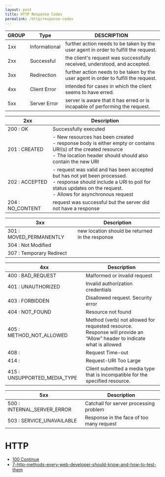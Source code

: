```yaml
---
layout: post
title: HTTP Response Codes
permalink: /http/response-codes
---
```



|GROUP|Type|DESCRIPTION|
|---|---|---|
|1xx|Informational|further action needs to be taken by the user agent in order to fulfill the request.|
|2xx|Successful   |the client's request was successfully received, understood, and accepted.|
|3xx|Redirection  |further action needs to be taken by the user agent in order to fulfill the request.|
|4xx|Client Error |intended for cases in which the client seems to have erred.|
|5xx|Server Error |server is aware that it has erred or is incapable of performing the request.|

|2xx|Description|
|---|---|
|200 : OK         |Successfully executed
|201 : CREATED    |- New resources has been created<br>- response body is either empty or contains URI(s) of the created resource<br>- The location header should should also contain the new URI|
|202 : ACCEPTED   |- request was valid and has been accepted but has not yet been processed.<br>- response should include a URI to poll for status updates on the request.<br>- Allows for asynchronous request|
|204 : NO_CONTENT |request was successful but the server did not have a response|

|3xx|Description|
|---|---|
|301 : MOVED_PERMANENTLY      |new location should be returned in the response|
|304 : Not Modified           |
|307 : Temporary Redirect     |

|4xx|Description|
|---|---|
|400 : BAD_REQUEST            |Malformed or invalid request|
|401 : UNAUTHORIZED           |Invalid authorization credentials|
|403 : FORBIDDEN              |Disallowed request. Security error|
|404 : NOT_FOUND              |Resource not found|
|405 : METHOD_NOT_ALLOWED     |Method (verb) not allowed for requested resource.<br>Response will provide an “Allow” header to indicate what is allowed|
|408 :                        |Request Time-out|
|414 :                        |Request-URI Too Large|
|415 : UNSUPPORTED_MEDIA_TYPE |Client submitted a media type that is incompatible for the specified resource.|

|5xx|Description|
|---|---|
|500 : INTERNAL_SERVER_ERROR  |Catchall for server processing problem|
|503 : SERVICE_UNAVAILABLE    |Response in the face of too many request|

# HTTP
- [100 Continue](https://support.airship.com/hc/en-us/articles/213492003--Expect-100-Continue-Issues-and-Risks)
- [7-http-methods-every-web-developer-should-know-and-how-to-test-them](https://assertible.com/blog/7-http-methods-every-web-developer-should-know-and-how-to-test-them)
